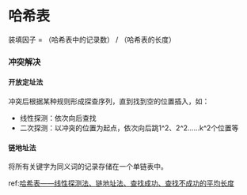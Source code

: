 # 哈希表

装填因子 = （哈希表中的记录数） / （哈希表的长度）

### 冲突解决

#### 开放定址法

冲突后根据某种规则形成探查序列，直到找到空的位置插入，如：

* 线性探测：依次向后查找
* 二次探测：以冲突的位置为起点，依次向后跳1^2、2^2……k^2个位置等

#### 链地址法

将所有关键字为同义词的记录存储在一个单链表中。

ref:[哈希表——线性探测法、链地址法、查找成功、查找不成功的平均长度](https://blog.csdn.net/zhang15238156629/article/details/70880687)

